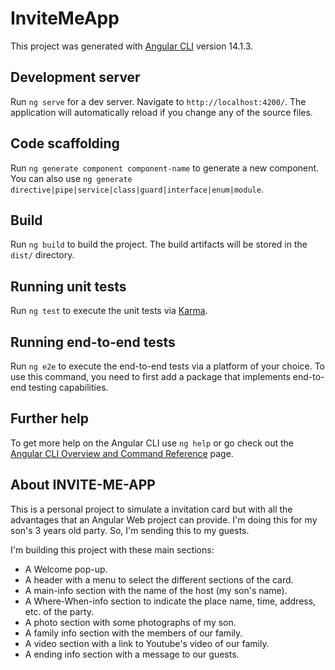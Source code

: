 # InviteMeApp

This project was generated with [Angular CLI](https://github.com/angular/angular-cli) version 14.1.3.

## Development server

Run `ng serve` for a dev server. Navigate to `http://localhost:4200/`. The application will automatically reload if you change any of the source files.

## Code scaffolding

Run `ng generate component component-name` to generate a new component. You can also use `ng generate directive|pipe|service|class|guard|interface|enum|module`.

## Build

Run `ng build` to build the project. The build artifacts will be stored in the `dist/` directory.

## Running unit tests

Run `ng test` to execute the unit tests via [Karma](https://karma-runner.github.io).

## Running end-to-end tests

Run `ng e2e` to execute the end-to-end tests via a platform of your choice. To use this command, you need to first add a package that implements end-to-end testing capabilities.

## Further help

To get more help on the Angular CLI use `ng help` or go check out the [Angular CLI Overview and Command Reference](https://angular.io/cli) page.

## About INVITE-ME-APP
 This is a personal project to simulate a invitation card but with all the advantages that an Angular Web project can provide.
 I'm doing this for my son's 3 years old party. So, I'm sending this to my guests.

 I'm building this project with these main sections:

 - A Welcome pop-up.
 - A header with a menu to select the different sections of the card.
 - A main-info section with the name of the host (my son's name).
 - A Where-When-info section to indicate the place name, time, address, etc. of the party.
 - A photo section with some photographs of my son.
 - A family info section with the members of our family.
 - A video section with a link to Youtube's video of our family.
 - A ending info section with a message to our guests.